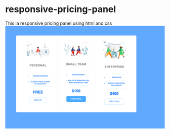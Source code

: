 # responsive-pricing-panel
This ia responsive pricing panel using html and css 
![](img/pricepanel.png)
